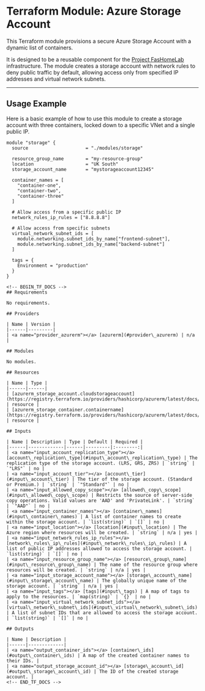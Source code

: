 # Terraform Module: Azure Storage Account

This Terraform module provisions a secure Azure Storage Account with a dynamic list of containers.

It is designed to be a reusable component for the [Project FasHomeLab](https://github.com/fashomelab/corneb) infrastructure. The module creates a storage account with network rules to deny public traffic by default, allowing access only from specified IP addresses and virtual network subnets.

---
## Usage Example

Here is a basic example of how to use this module to create a storage account with three containers, locked down to a specific VNet and a single public IP.

```hcl
module "storage" {
  source                     = "./modules/storage"
  
  resource_group_name        = "my-resource-group"
  location                   = "UK South"
  storage_account_name       = "mystorageaccount12345"
  
  container_names = [
    "container-one",
    "container-two",
    "container-three"
  ]

  # Allow access from a specific public IP
  network_rules_ip_rules = ["8.8.8.8"]

  # Allow access from specific subnets
  virtual_network_subnet_ids = [
    module.networking.subnet_ids_by_name["frontend-subnet"],
    module.networking.subnet_ids_by_name["backend-subnet"]
  ]

  tags = {
    Environment = "production"
  }
}

<!-- BEGIN_TF_DOCS -->
## Requirements

No requirements.

## Providers

| Name | Version |
|------|---------|
| <a name="provider_azurerm"></a> [azurerm](#provider\_azurerm) | n/a |

## Modules

No modules.

## Resources

| Name | Type |
|------|------|
| [azurerm_storage_account.cloudstorageaccount](https://registry.terraform.io/providers/hashicorp/azurerm/latest/docs/resources/storage_account) | resource |
| [azurerm_storage_container.containername](https://registry.terraform.io/providers/hashicorp/azurerm/latest/docs/resources/storage_container) | resource |

## Inputs

| Name | Description | Type | Default | Required |
|------|-------------|------|---------|:--------:|
| <a name="input_account_replication_type"></a> [account\_replication\_type](#input\_account\_replication\_type) | The replication type of the storage account. (LRS, GRS, ZRS) | `string` | `"LRS"` | no |
| <a name="input_account_tier"></a> [account\_tier](#input\_account\_tier) | The tier of the storage account. (Standard or Premium.) | `string` | `"Standard"` | no |
| <a name="input_allowed_copy_scope"></a> [allowed\_copy\_scope](#input\_allowed\_copy\_scope) | Restricts the source of server-side copy operations. Valid values are 'AAD' and 'PrivateLink'. | `string` | `"AAD"` | no |
| <a name="input_container_names"></a> [container\_names](#input\_container\_names) | A list of container names to create within the storage account. | `list(string)` | `[]` | no |
| <a name="input_location"></a> [location](#input\_location) | The Azure region where resources will be created. | `string` | n/a | yes |
| <a name="input_network_rules_ip_rules"></a> [network\_rules\_ip\_rules](#input\_network\_rules\_ip\_rules) | A list of public IP addresses allowed to access the storage account. | `list(string)` | `[]` | no |
| <a name="input_resource_group_name"></a> [resource\_group\_name](#input\_resource\_group\_name) | The name of the resource group where resources will be created. | `string` | n/a | yes |
| <a name="input_storage_account_name"></a> [storage\_account\_name](#input\_storage\_account\_name) | The globally unique name of the storage account. | `string` | n/a | yes |
| <a name="input_tags"></a> [tags](#input\_tags) | A map of tags to apply to the resources. | `map(string)` | `{}` | no |
| <a name="input_virtual_network_subnet_ids"></a> [virtual\_network\_subnet\_ids](#input\_virtual\_network\_subnet\_ids) | A list of subnet IDs that are allowed to access the storage account. | `list(string)` | `[]` | no |

## Outputs

| Name | Description |
|------|-------------|
| <a name="output_container_ids"></a> [container\_ids](#output\_container\_ids) | A map of the created container names to their IDs. |
| <a name="output_storage_account_id"></a> [storage\_account\_id](#output\_storage\_account\_id) | The ID of the created storage account. |
<!-- END_TF_DOCS -->